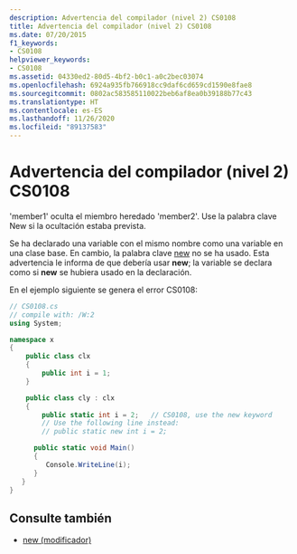 ```yaml
---
description: Advertencia del compilador (nivel 2) CS0108
title: Advertencia del compilador (nivel 2) CS0108
ms.date: 07/20/2015
f1_keywords:
- CS0108
helpviewer_keywords:
- CS0108
ms.assetid: 04330ed2-80d5-4bf2-b0c1-a0c2bec03074
ms.openlocfilehash: 6924a935fb766918cc9daf6cd659cd1590e8fae8
ms.sourcegitcommit: 0802ac583585110022beb6af8ea0b39188b77c43
ms.translationtype: HT
ms.contentlocale: es-ES
ms.lasthandoff: 11/26/2020
ms.locfileid: "89137583"
---
```

# <a name="compiler-warning-level-2-cs0108"></a>Advertencia del compilador (nivel 2) CS0108

'member1' oculta el miembro heredado 'member2'. Use la palabra clave New si la ocultación estaba prevista.

 Se ha declarado una variable con el mismo nombre como una variable en una clase base. En cambio, la palabra clave [new](../keywords/new-modifier.md) no se ha usado. Esta advertencia le informa de que debería usar **new**; la variable se declara como si **new** se hubiera usado en la declaración.

 En el ejemplo siguiente se genera el error CS0108:

```csharp
// CS0108.cs
// compile with: /W:2
using System;

namespace x
{
    public class clx
    {
        public int i = 1;
    }

    public class cly : clx
    {
        public static int i = 2;   // CS0108, use the new keyword
        // Use the following line instead:
        // public static new int i = 2;

      public static void Main()
      {
         Console.WriteLine(i);
      }
   }
}
```

## <a name="see-also"></a>Consulte también

- [new (modificador)](../keywords/new-modifier.md)
